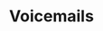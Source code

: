 ---
layout: archive
title: "Voicemails"
tags:
  categories: web
ads: false
share: false
linkurl: "http://6468510347.com/"
client: VICELAND
image:
  id: 38612937932
blurb: "Promotional website featuring audio-reacive visualization."
---